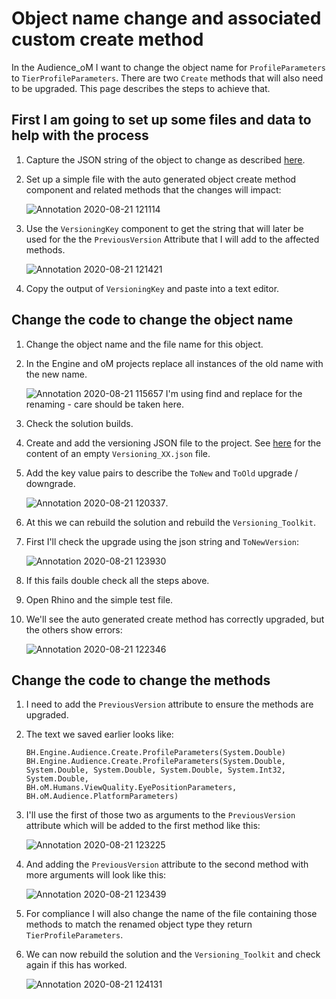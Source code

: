 # Object name change and associated custom create method
In the Audience_oM I want to change the object name for `ProfileParameters` to `TierProfileParameters`. There are two `Create` methods that will also need to be upgraded. This page describes the steps to achieve that.
## First I am going to set up some files and data to help with the process
1. Capture the JSON string of the object to change as described [here](/documentation/How-to-check-your-versioned-changes-are-working-%3F).
1. Set up a simple file with the auto generated object create method component and related methods that the changes will impact:

    ![Annotation 2020-08-21 121114](https://user-images.githubusercontent.com/6618854/90884388-8a721f80-e3a7-11ea-9df9-0e3c33255643.jpg)
1. Use the `VersioningKey` component to get the string that will later be used for the the `PreviousVersion` Attribute that I will add to the affected methods.

    ![Annotation 2020-08-21 121421](https://user-images.githubusercontent.com/6618854/90884538-db821380-e3a7-11ea-9477-2b89860a3123.jpg)
1. Copy the output of `VersioningKey` and paste into a text editor.
## Change the code to change the object name
1. Change the object name and the file name for this object.
1. In the Engine and oM projects replace all instances of the old name with the new name.

    ![Annotation 2020-08-21 115657](https://user-images.githubusercontent.com/6618854/90883301-73cac900-e3a5-11ea-9c3c-b41faa674f8b.jpg)
    I'm using find and replace for the renaming - care should be taken here.

1. Check the solution builds.
1. Create and add the versioning JSON file to the project. See [here](#decentralisation-of-the-upgrade-information) for the content of an empty `Versioning_XX.json` file.
1. Add the key value pairs to describe the `ToNew` and `ToOld` upgrade / downgrade.

    ![Annotation 2020-08-21 120337](https://user-images.githubusercontent.com/6618854/90884688-1dab5500-e3a8-11ea-89bf-34efc873407e.jpg).
1. At this we can rebuild the solution and rebuild the `Versioning_Toolkit`.
1. First I'll check the upgrade using the json string and `ToNewVersion`:

    ![Annotation 2020-08-21 123930](https://user-images.githubusercontent.com/6618854/90887011-74fef480-e3ab-11ea-842c-266c57dd1b69.jpg)
1. If this fails double check all the steps above.
1. Open Rhino and the simple test file.
1. We'll see the auto generated create method has correctly upgraded, but the others show errors:

    ![Annotation 2020-08-21 122346](https://user-images.githubusercontent.com/6618854/90885312-3f590c00-e3a9-11ea-9eaa-b2e4ba75d50d.jpg)
    
## Change the code to change the methods
1. I need to add the `PreviousVersion` attribute to ensure the methods are upgraded.
1. The text we saved earlier looks like:
    ```
    BH.Engine.Audience.Create.ProfileParameters(System.Double)
    BH.Engine.Audience.Create.ProfileParameters(System.Double, System.Double, System.Double, System.Double, System.Int32, System.Double, 
    BH.oM.Humans.ViewQuality.EyePositionParameters, BH.oM.Audience.PlatformParameters)
    ```
1. I'll use the first of those two as arguments to the `PreviousVersion` attribute which will be added to the first method like this:

    ![Annotation 2020-08-21 123225](https://user-images.githubusercontent.com/6618854/90886493-65cb7700-e3aa-11ea-90e5-d4a1e53bd35a.jpg)
1. And adding the `PreviousVersion` attribute to the second method with more arguments will look like this:

    ![Annotation 2020-08-21 123439](https://user-images.githubusercontent.com/6618854/90886646-b2af4d80-e3aa-11ea-8402-d19007b94e96.jpg)

1. For compliance I will also change the name of the file containing those methods to match the renamed object type they return `TierProfileParameters`.
1. We can now rebuild the solution and the `Versioning_Toolkit` and check again if this has worked.

    ![Annotation 2020-08-21 124131](https://user-images.githubusercontent.com/6618854/90887107-aa0b4700-e3ab-11ea-971b-2577860df16b.jpg)


